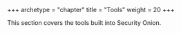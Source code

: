 +++
archetype = "chapter"
title = "Tools"
weight = 20
+++

This section covers the tools built into Security Onion.